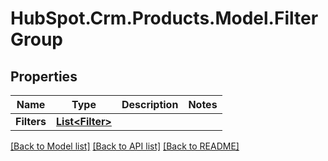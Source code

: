 # HubSpot.Crm.Products.Model.FilterGroup

## Properties

Name | Type | Description | Notes
------------ | ------------- | ------------- | -------------
**Filters** | [**List&lt;Filter&gt;**](Filter.md) |  | 

[[Back to Model list]](../README.md#documentation-for-models) [[Back to API list]](../README.md#documentation-for-api-endpoints) [[Back to README]](../README.md)

